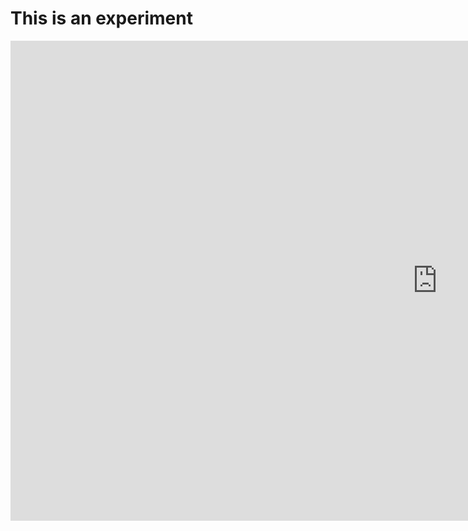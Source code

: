 # This is an experiment
<html>
  <body>
<iframe width="1366" height="768" src="https://www.youtube.com/embed/dQw4w9WgXcQ?autoplay=1" title="YouTube video player" frameborder="0" allow="accelerometer; autoplay; clipboard-write; encrypted-media; gyroscope; picture-in-picture" allowfullscreen>
  </body>
</html>
